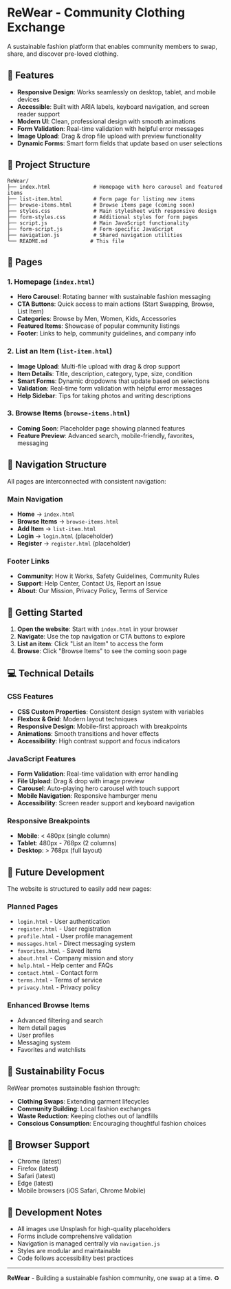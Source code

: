 # ReWear - Community Clothing Exchange

A sustainable fashion platform that enables community members to swap, share, and discover pre-loved clothing.

## 🌟 Features

- **Responsive Design**: Works seamlessly on desktop, tablet, and mobile devices
- **Accessible**: Built with ARIA labels, keyboard navigation, and screen reader support
- **Modern UI**: Clean, professional design with smooth animations
- **Form Validation**: Real-time validation with helpful error messages
- **Image Upload**: Drag & drop file upload with preview functionality
- **Dynamic Forms**: Smart form fields that update based on user selections

## 📁 Project Structure

```
ReWear/
├── index.html              # Homepage with hero carousel and featured items
├── list-item.html          # Form page for listing new items
├── browse-items.html       # Browse items page (coming soon)
├── styles.css              # Main stylesheet with responsive design
├── form-styles.css         # Additional styles for form pages
├── script.js               # Main JavaScript functionality
├── form-script.js          # Form-specific JavaScript
├── navigation.js           # Shared navigation utilities
└── README.md              # This file
```

## 🎨 Pages

### 1. Homepage (`index.html`)
- **Hero Carousel**: Rotating banner with sustainable fashion messaging
- **CTA Buttons**: Quick access to main actions (Start Swapping, Browse, List Item)
- **Categories**: Browse by Men, Women, Kids, Accessories
- **Featured Items**: Showcase of popular community listings
- **Footer**: Links to help, community guidelines, and company info

### 2. List an Item (`list-item.html`)
- **Image Upload**: Multi-file upload with drag & drop support
- **Item Details**: Title, description, category, type, size, condition
- **Smart Forms**: Dynamic dropdowns that update based on selections
- **Validation**: Real-time form validation with helpful error messages
- **Help Sidebar**: Tips for taking photos and writing descriptions

### 3. Browse Items (`browse-items.html`)
- **Coming Soon**: Placeholder page showing planned features
- **Feature Preview**: Advanced search, mobile-friendly, favorites, messaging

## 🔗 Navigation Structure

All pages are interconnected with consistent navigation:

### Main Navigation
- **Home** → `index.html`
- **Browse Items** → `browse-items.html`
- **Add Item** → `list-item.html`
- **Login** → `login.html` (placeholder)
- **Register** → `register.html` (placeholder)

### Footer Links
- **Community**: How it Works, Safety Guidelines, Community Rules
- **Support**: Help Center, Contact Us, Report an Issue
- **About**: Our Mission, Privacy Policy, Terms of Service

## 🚀 Getting Started

1. **Open the website**: Start with `index.html` in your browser
2. **Navigate**: Use the top navigation or CTA buttons to explore
3. **List an item**: Click "List an Item" to access the form
4. **Browse**: Click "Browse Items" to see the coming soon page

## 💻 Technical Details

### CSS Features
- **CSS Custom Properties**: Consistent design system with variables
- **Flexbox & Grid**: Modern layout techniques
- **Responsive Design**: Mobile-first approach with breakpoints
- **Animations**: Smooth transitions and hover effects
- **Accessibility**: High contrast support and focus indicators

### JavaScript Features
- **Form Validation**: Real-time validation with error handling
- **File Upload**: Drag & drop with image preview
- **Carousel**: Auto-playing hero carousel with touch support
- **Mobile Navigation**: Responsive hamburger menu
- **Accessibility**: Screen reader support and keyboard navigation

### Responsive Breakpoints
- **Mobile**: < 480px (single column)
- **Tablet**: 480px - 768px (2 columns)
- **Desktop**: > 768px (full layout)

## 🎯 Future Development

The website is structured to easily add new pages:

### Planned Pages
- `login.html` - User authentication
- `register.html` - User registration
- `profile.html` - User profile management
- `messages.html` - Direct messaging system
- `favorites.html` - Saved items
- `about.html` - Company mission and story
- `help.html` - Help center and FAQs
- `contact.html` - Contact form
- `terms.html` - Terms of service
- `privacy.html` - Privacy policy

### Enhanced Browse Items
- Advanced filtering and search
- Item detail pages
- User profiles
- Messaging system
- Favorites and watchlists

## 🌱 Sustainability Focus

ReWear promotes sustainable fashion through:
- **Clothing Swaps**: Extending garment lifecycles
- **Community Building**: Local fashion exchanges
- **Waste Reduction**: Keeping clothes out of landfills
- **Conscious Consumption**: Encouraging thoughtful fashion choices

## 📱 Browser Support

- Chrome (latest)
- Firefox (latest)
- Safari (latest)
- Edge (latest)
- Mobile browsers (iOS Safari, Chrome Mobile)

## 🔧 Development Notes

- All images use Unsplash for high-quality placeholders
- Forms include comprehensive validation
- Navigation is managed centrally via `navigation.js`
- Styles are modular and maintainable
- Code follows accessibility best practices

---

**ReWear** - Building a sustainable fashion community, one swap at a time. ♻️